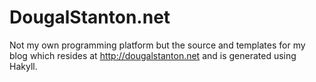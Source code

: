 DougalStanton.net
=================

Not my own programming platform but the source
and templates for my blog which resides at
<http://dougalstanton.net> and is generated
using Hakyll.

